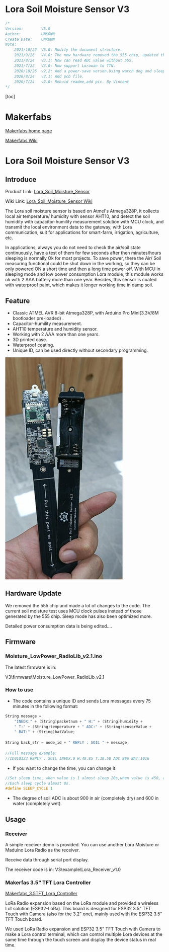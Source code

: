 # Lora Soil Moisture Sensor V3

```c++
/*
Version:		V5.0
Author:			UNKOWN
Create Date:	UNKOWN
Note:
	2021/10/22	V5.0: Modify the document structure. 
	2021/9/26	V4.0: The new hardware removed the 555 chip, updated the BOM, and significantly improved battery life.
	2021/8/24	V3.1: Now can read ADC value without 555.
	2021/7/22	V3.0: Now support Lorawan to TTN.
	2020/10/26	v2.2: Add a power-save verson.Using watch dog and sleep mode.
	2020/8/24	v2.1: Add pcb file.
    2020/7/24	v2.0: Rebuid readme,add pic. By Vincent
*/
```

[toc]

# Makerfabs

[Makerfabs home page](https://www.makerfabs.com/)

[Makerfabs Wiki](https://makerfabs.com/wiki/index.php?title=Main_Page)


# Lora Soil Moisture Sensor V3

## Introduce

Product Link: [Lora_Soil_Moisture_Sensor](https://www.makerfabs.com/lora-soil-moisture-sensor.html)

Wiki Link:  [Lora_Soil_Moisture_Sensor Wiki](https://www.makerfabs.com/wiki/index.php?title=Lora_Soil_Moisture_Sensor)

The Lora soil moisture sensor is based on Atmel's Atmega328P, it collects local air temperature/ humidity with sensor AHT10, and detect the soil humidity with capacitor-humility measurement solution with MCU clock, and transmit the local environment data to the gateway, with Lora communication, suit for applications for smart-farm, irrigation, agriculture, etc. 

In applications, always you do not need to check the air/soil state continuously, have a test of them for few seconds after then minutes/hours sleeping is normally Ok for most projects. To save power, there the Air/ Soil measuring functional could be shut down in the working, so they can be only powered ON a short time and then a long time power off. With MCU in sleeping mode and low power consumption Lora module, this module works ok with 2 AAA battery more than one year. Besides, this sensor is coated with waterproof paint, which makes it longer working time in damp soil. 



## Feature

- Classic ATMEL AVR 8-bit Atmega328P, with Arduino Pro Mini(3.3V/8M bootloader pre-loaded) .
- Capacitor-humility measurement.
- AHT10 temperature and humidity sensor.
- Working with 2 AAA more than one years.
- 3D printed case.
- Waterproof coating.
- Unique ID, can be used directly without secondary programming.



![front](md_pic/front.jpg)



## Hardware Update

We removed the 555 chip and made a lot of changes to the code. The current soil moisture test uses MCU clock pulses instead of those generated by the 555 chip. Sleep mode has also been optimized more.

Detailed power consumption data is being edited....



## Firmware

### Moisture_LowPower_RadioLib_v2.1.ino

The latest firmware is in:

V3\firmware\Moisture_LowPower_RadioLib_v2.1


### How to use
- The code contains a unique ID and sends Lora messages every 75 minutes in the following format:

```c++
String message = 
    "INEDX:" + (String)packetnum + " H:" + (String)humidity + 
    " T:" + (String)temperature + " ADC:" + (String)sensorValue + 
    " BAT:" + (String)batValue;

String back_str = node_id + " REPLY : SOIL " + message;

//Full message example:
//ID010123 REPLY : SOIL INEDX:0 H:48.85 T:30.50 ADC:896 BAT:1016
```

- If you want to change the time, you can change it:

```c++
//Set sleep time, when value is 1 almost sleep 20s,when value is 450, almost 1 hour.
//Each sleep cycle almost 8s.
#define SLEEP_CYCLE 1

```

- The degree of soil ADC is about 900 in air (completely dry) and 600 in water (completely wet).



## Usage

### Receiver

A simple receiver demo is provided. You can use another Lora Moisture or Maduino Lora Radio as the receiver.

Receive data through serial port display.

The receiver code is in: V3\example\Lora_Receiver_v1.0

### Makerfas 3.5“ TFT Lora Controller

[Makerfabs_3.5TFT_Lora_Controller](https://github.com/Makerfabs/Makerfabs_3.5TFT_Lora_Controller)

LoRa Radio expansion based on the LoRa module and provided a wireless Lot solution (ESP32-LoRa). This board is designed for ESP32 3.5" TFT Touch with Camera (also for the 3.2" one), mainly used with the ESP32 3.5" TFT Touch board.

We used LoRa Radio expansion and ESP32 3.5" TFT Touch with Camera to make a Lora control terminal, which can control multiple Lora devices at the same time through the touch screen and display the device status in real time.

